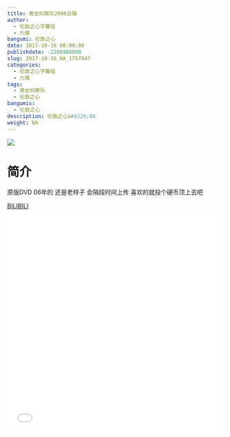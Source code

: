 ```yaml
---
title: 男女纠察队2006合辑
author: 
  - 伦敦之心字幕组
  - 九條
bangumi: 伦敦之心
date: 2017-10-16 00:00:00
publishdate: -2208988800
slug: 2017-10-16_NA_1757947
categories: 
  - 伦敦之心字幕组
  - 九條
tags: 
  - 男女纠察队
  - 伦敦之心
bangumis: 
  - 伦敦之心
description: 伦敦之心&#8226;NA
weight: NA
---
```


![](https://i.imgur.com/DEa1AMu.jpg)

# 简介  
原版DVD 06年的 还是老样子 会隔段时间上传 喜欢的就投个硬币顶上去吧

  [BILIBILI](https://www.bilibili.com/video/av1757947/)


  <iframe src="//www.bilibili.com/html/html5player.html?cid=2693925&aid=1757947" width="100%" height="500" frameborder="0" allowfullscreen="allowfullscreen"></iframe>
